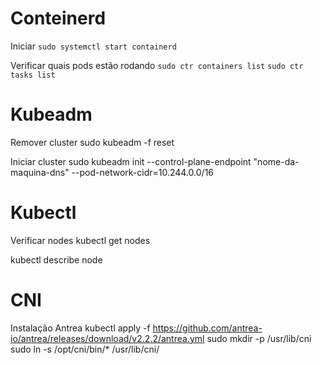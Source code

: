 # Conteinerd

Iniciar
``` sudo systemctl start containerd ```

Verificar quais pods estão rodando
``` sudo ctr containers list ```
``` sudo ctr tasks list ```

# Kubeadm

Remover cluster
sudo kubeadm -f reset

Iniciar cluster
sudo kubeadm init --control-plane-endpoint "nome-da-maquina-dns" --pod-network-cidr=10.244.0.0/16

# Kubectl

Verificar nodes
kubectl get nodes

 kubectl describe node <node>

# CNI

Instalação Antrea
kubectl apply -f https://github.com/antrea-io/antrea/releases/download/v2.2.2/antrea.yml
sudo mkdir -p /usr/lib/cni
sudo ln -s /opt/cni/bin/* /usr/lib/cni/